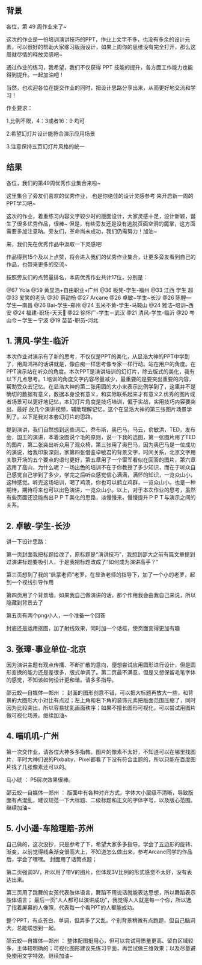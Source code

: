 ## 背景

各位，第 49 周作业来了~

这次的作业是一份培训演讲技巧的PPT，作业上文字不多，也没有多余的设计元素，可以很好的帮助大家练习版面设计，如果上周你的思维没有完全打开，那么这周就尽情的释放灵感吧~

通过作业的练习，我希望，我们不仅获得 PPT 技能的提升，各方面工作能力也能得到提升。一起加油吧！

当然，也欢迎各位在提交作业的同时，把设计思路分享出来，从而更好地交流和学习！

作业要求：

1.比例不限，4：3或者16：9 均可

2.希望幻灯片设计能符合演示应用场景

3.注意保持五页幻灯片风格的统一

## 结果
各位，我们的第49周优秀作业集合来啦~

这里集合了旁友们喜欢的优秀作业，
也是你绝佳的设计灵感参考
来开启新一周的PPT学习吧~

这次的作业，着重练习内容文字较少时的版面设计，大家灵感十足，设计新颖，诞生了很多优秀作品，很棒~  但是，有些旁友还是没有逃脱页面空洞的魔掌，这方面需要多加注意呐。旁友们，革命尚未成功，我们仍需努力！加油~

来，我们先在优秀作品中汲取一下灵感吧!

作品得到15个及以上点赞，将会进入我们的优秀作业集合，让更多旁友看到自己的作品，也带来更多的交流~

按照旁友们的点赞量排名，本周优秀作业共计17位，分别是：

@67 Yola
@59 黄显浩+自由职业+广州
@36 板凳-学生-福州
@33 江西 学生 超
@33 爱笑的老头
@30 蔡劭杨
@27 Arcane
@26 卓敏~学生~长沙
@26 陈鲤—学生—南昌
@26 Bai-学生-郑州
@24 玉米不黄-学生-马鞍山
@24 雅洁–培训–西安
@24 福建-职场-天天
@22 徐怀广-学生－武汉
@21 清风-学生-临沂
@20 岑山今－学生－宁波
@19 苗苗-职员-河北



## 1. 清风-学生-临沂

本次作业对演示有了新的思考，不仅仅是PPT的美化，从显浩大神的PPT中学到了，用周鸿祎的话讲就是，像白痴一样思考像专家一样行动。站在用户的角度。在PPT演示站在听众的角度。本次PPT是演讲培训的幻灯片，除去版式的美化，我有以下几点思考。1.培训的角度文字内容尽量减少，最重要的是要突出重要的内容，帮助受众去记忆。在显浩大神的第二张用圆的大小来表示比例学到了，这里并不是确切的数据有意义，数据本身没有意义，和实际联系起来才有意义2.优秀的图片或者场景可以更好地记忆，本幻灯片角度是技巧培训，偏于实战，实用技巧内容要突出，最好 放几个演讲视频，辅助理解记忆。这个在显浩大神的第三张图片场景学到了。以下是我对本套幻灯片的思路。

提到演讲，我们自然想到这些词汇，乔布斯，奥巴马，马云，俞敏洪，TED，发布会，国王的演讲，本着没图说个毛的原则，说一下我的选图，第一张图片用了TED的图片，第二张突出听众用了观众椅，第三张用了奥巴马，因为奥巴马是一位成功的演说，给我印象深刻，家第四张借鉴卓敏君的背景文字，时间关系，北京文字用关联开场的五个要点的语句更好，第五章用了一个雷军看似在回答的图片，第六章选用了高山，为什么呢？一场出色的培训不在于你教授了多少知识，而在于听众自己感觉自己学到了多少，学完之后听众感觉信心满满，满怀的知识，一览众山小，这种感觉。听完这场培训，喝了鸡汤，你也可以鹤立鸡群，一览众山小。也是一种期待，期待将来也可以出色演讲，一览众山小。以上，对于本次作业的思考，虽然有些页面还没能掏出ＰＰＴ美化的思路，淡慢慢来，慢慢提升ＰＰＴ与演示之间的关系。

## 2. 卓敏-学生-长沙

讲一下设计思路：

第一页封面我把标题给改了，原标题是“演讲技巧”，我想到邵大之前有篇文章提到过演讲标题要吸引人，于是我把标题改成了“如何成为演讲高手？”

第三页想到了我的“启蒙老师”老罗，在显浩老师的指导下，加了一个小的老罗，起到一个视线引导作用

第四页用了个背景墙，如果我自己做演讲的话，那个作用我会由我自己来说，所以隐藏到背景去了

第五页有两个png小人，一个准备一个回答

封底还是运用抠图，加了射线效果，同时加一个话框，使页面变得更加有趣

## 3. 张璋-事业单位-北京

因为演讲主题有观点传播、不断扩散的意向，便想尝试应用圆形进行设计，但是圆形变换的能力还是差很多，版式单调了。第二页最不满意，但是又想保留毛笔字体的感觉，不知该如何设计更和谐。请多多指导。

邵云蛟—自媒体—郑州 ：  封面的图形创意不错，可以把大标题再放大一些，和背景的大图形大小对比有点过；左上角和右下角的装饰元素把版面范围压缩了，同时因为比较突出，所以容易扰乱画面秩序；如果不擅长图形可视化，可以尝试用图片做可视化场景。继续加油~

## 4. 喵叽叽-广州

第一次交作业，请各位大神多多指教。图片的像素不太好，不知道可以在哪里找图片，平时大神们说的Pixbaby，Pixel都看了下没有符合主题的，所以只能在百度图片找了几张像素还可以的。

马小琥 ：  P5层次效果很棒。

邵云蛟—自媒体—郑州 ：  版面中有各种对齐方式，字体大小层级不清晰，导致版面有点混乱，建议规范一下大标题、二级标题和正文的字体字号，以及版心范围。继续加油~

## 5. 小小遥-车险理赔-苏州

自己做的，这次没抄，只是参考了下，希望大家多多指导。学会了五边形的旋转、渐变，以前觉得线条渐变很高大上，不知道怎么做出来，参考Arcane同学的作品后，学会了嘿嘿。
封面用了话筒点题；

第二页强调3V，所以用了带V的图片，但体现3V比例的形式感觉不太好，没有表达出来。

第三页用了跳舞的女孩代表肢体语言，舞蹈不用说话就能表达思想，所以舞蹈表示肢体语言；
最后一页“人人都可以演讲成功”，我觉得人人就是每一个你，所以选了指着屏幕的人像照，代表每一个看PPT的人都能成功。

整个PPT，有点苍白、单调，但弄多了又乱。个别背景稍微有点跑题，但自己脑洞大，总能联想到一起。

邵云蛟—自媒体—郑州 ：  整体配图挺用心，但可以尝试用质量更高、留白区域较多，主体较明确的；可视化图形建议先练习平面，再尝试做三维效果；以及尽量避免使用文字特效。继续加油~

